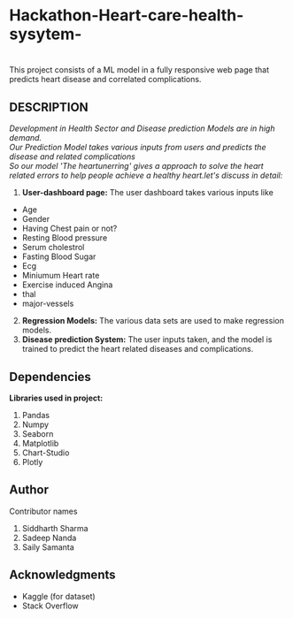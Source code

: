 # Hackathon-Heart-care-health-sysytem-
#

This project consists of a ML model in a fully responsive web page that predicts heart disease and correlated complications.
## DESCRIPTION

*Development in Health Sector and Disease prediction Models are in high demand.<br>
Our Prediction Model takes various inputs from users and predicts the disease and related complications <br>
So our model 'The heartunerring' gives a approach to solve the heart related errors to help people achieve a healthy heart.let's discuss in detail:<br>*
1. **User-dashboard page:**
The user dashboard takes various inputs like
- Age
- Gender
- Having Chest pain or not?
- Resting Blood pressure
- Serum cholestrol
- Fasting Blood Sugar
- Ecg
- Miniumum Heart rate
- Exercise induced Angina
- thal
- major-vessels

2. **Regression Models:** The various data sets are used to make regression models.<br>
3. **Disease prediction System:** The user inputs taken, and the model is trained to predict the heart related diseases and complications.

## Dependencies
**Libraries used in project:**
1. Pandas
2. Numpy
3. Seaborn
4. Matplotlib
5. Chart-Studio
6. Plotly

## Author
Contributor names
1. Siddharth Sharma
2. Sadeep Nanda
3. Saily Samanta

## Acknowledgments
- Kaggle (for dataset)
- Stack Overflow

